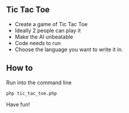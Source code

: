 Tic Tac Toe
-----------

* Create a game of Tic Tac Toe
* Ideally 2 people can play it
* Make the AI unbeatable
* Code needs to run
* Choose the language you want to write it in. 

How to
------
Run into the command line
  
``` php tic_tac_toe.php ```

Have fun! 

